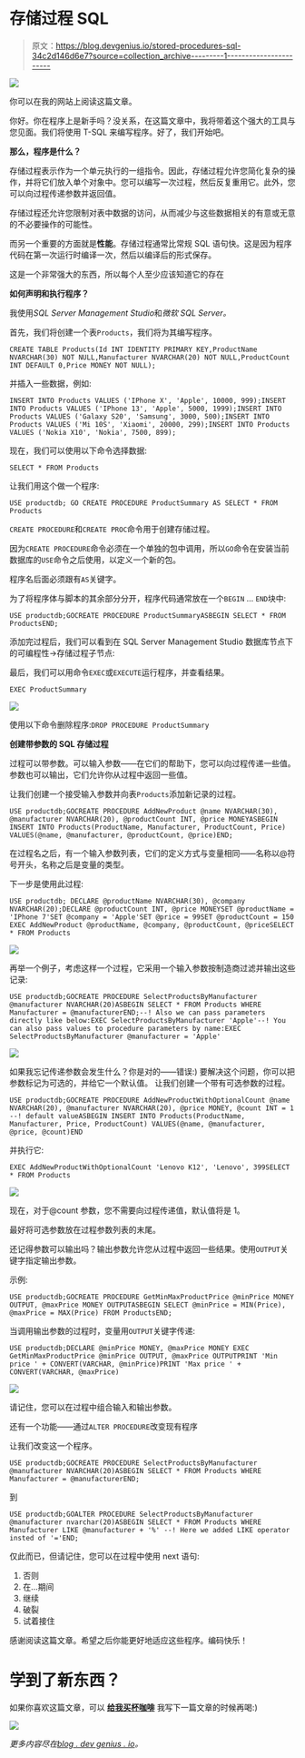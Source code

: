# 存储过程 SQL

> 原文：<https://blog.devgenius.io/stored-procedures-sql-34c2d146d6e7?source=collection_archive---------1----------------------->

![](img/14b9cbab9948109b201e68faac12610d.png)

你可以在我的网站上阅读这篇文章。

你好。你在程序上是新手吗？没关系，在这篇文章中，我将带着这个强大的工具与您见面。我们将使用 T-SQL 来编写程序。好了，我们开始吧。

**那么，程序是什么？**

存储过程表示作为一个单元执行的一组指令。因此，存储过程允许您简化复杂的操作，并将它们放入单个对象中。您可以编写一次过程，然后反复重用它。此外，您可以向过程传递参数并返回值。

存储过程还允许您限制对表中数据的访问，从而减少与这些数据相关的有意或无意的不必要操作的可能性。

而另一个重要的方面就是**性能**。存储过程通常比常规 SQL 语句快。这是因为程序代码在第一次运行时编译一次，然后以编译后的形式保存。

这是一个非常强大的东西，所以每个人至少应该知道它的存在

**如何声明和执行程序？**

我使用*SQL Server Management Studio*和*微软 SQL Server。*

首先，我们将创建一个表`Products`，我们将为其编写程序。

```
CREATE TABLE Products(Id INT IDENTITY PRIMARY KEY,ProductName NVARCHAR(30) NOT NULL,Manufacturer NVARCHAR(20) NOT NULL,ProductCount INT DEFAULT 0,Price MONEY NOT NULL);
```

并插入一些数据，例如:

```
INSERT INTO Products VALUES ('IPhone X', 'Apple', 10000, 999);INSERT INTO Products VALUES ('IPhone 13', 'Apple', 5000, 1999);INSERT INTO Products VALUES ('Galaxy S20', 'Samsung', 3000, 500);INSERT INTO Products VALUES ('Mi 10S', 'Xiaomi', 20000, 299);INSERT INTO Products VALUES ('Nokia X10', 'Nokia', 7500, 899);
```

现在，我们可以使用以下命令选择数据:

`SELECT * FROM Products`

让我们用这个做一个程序:

```
USE productdb; GO CREATE PROCEDURE ProductSummary AS SELECT * FROM Products 
```

`CREATE PROCEDURE`和`CREATE PROC`命令用于创建存储过程。

因为`CREATE PROCEDURE`命令必须在一个单独的包中调用，所以`GO`命令在安装当前数据库的`USE`命令之后使用，以定义一个新的包。

程序名后面必须跟有`AS`关键字。

为了将程序体与脚本的其余部分分开，程序代码通常放在一个`BEGIN` … `END`块中:

```
USE productdb;GOCREATE PROCEDURE ProductSummaryASBEGIN SELECT * FROM ProductsEND;
```

添加完过程后，我们可以看到在 SQL Server Management Studio 数据库节点下的可编程性->存储过程子节点:

最后，我们可以用命令`EXEC`或`EXECUTE`运行程序，并查看结果。

```
EXEC ProductSummary
```

![](img/aa22d15f122a701e070626f1d33edc55.png)

使用以下命令删除程序:`DROP PROCEDURE ProductSummary`

**创建带参数的 SQL 存储过程**

过程可以带参数。可以输入参数——在它们的帮助下，您可以向过程传递一些值。参数也可以输出，它们允许你从过程中返回一些值。

让我们创建一个接受输入参数并向表`Products`添加新记录的过程。

```
USE productdb;GOCREATE PROCEDURE AddNewProduct @name NVARCHAR(30), @manufacturer NVARCHAR(20), @productCount INT, @price MONEYASBEGIN INSERT INTO Products(ProductName, Manufacturer, ProductCount, Price) VALUES(@name, @manufacturer, @productCount, @price)END;
```

在过程名之后，有一个输入参数列表，它们的定义方式与变量相同——名称以@符号开头，名称之后是变量的类型。

下一步是使用此过程:

```
USE productdb; DECLARE @productName NVARCHAR(30), @company NVARCHAR(20);DECLARE @productCount INT, @price MONEYSET @productName = 'IPhone 7'SET @company = 'Apple'SET @price = 99SET @productCount = 150 EXEC AddNewProduct @productName, @company, @productCount, @priceSELECT * FROM Products
```

![](img/2db39ced43a5a2c0a4bb0dc9d02917b3.png)

再举一个例子，考虑这样一个过程，它采用一个输入参数按制造商过滤并输出这些记录:

```
USE productdb;GOCREATE PROCEDURE SelectProductsByManufacturer @manufacturer NVARCHAR(20)ASBEGIN SELECT * FROM Products WHERE Manufacturer = @manufacturerEND;--! Also we can pass parameters directly like below:EXEC SelectProductsByManufacturer 'Apple'--! You can also pass values to procedure parameters by name:EXEC SelectProductsByManufacturer @manufacturer = 'Apple'
```

![](img/88e4049f03fdf827178760ad49ea4404.png)

如果我忘记传递参数会发生什么？你是对的——错误:)
要解决这个问题，你可以把参数标记为可选的，并给它一个默认值。
让我们创建一个带有可选参数的过程。

```
USE productdb;GOCREATE PROCEDURE AddNewProductWithOptionalCount @name NVARCHAR(20), @manufacturer NVARCHAR(20), @price MONEY, @count INT = 1 --! default valueASBEGIN INSERT INTO Products(ProductName, Manufacturer, Price, ProductCount) VALUES(@name, @manufacturer, @price, @count)END
```

并执行它:

```
EXEC AddNewProductWithOptionalCount 'Lenovo K12', 'Lenovo', 399SELECT * FROM Products
```

![](img/fc92e388a7cb6f55103149c33ca6598f.png)

现在，对于@count 参数，您不需要向过程传递值，默认值将是 1。

最好将可选参数放在过程参数列表的末尾。

还记得参数可以输出吗？输出参数允许您从过程中返回一些结果。使用`OUTPUT`关键字指定输出参数。

示例:

```
USE productdb;GOCREATE PROCEDURE GetMinMaxProductPrice @minPrice MONEY OUTPUT, @maxPrice MONEY OUTPUTASBEGIN SELECT @minPrice = MIN(Price),  @maxPrice = MAX(Price) FROM ProductsEND;
```

当调用输出参数的过程时，变量用`OUTPUT`关键字传递:

```
USE productdb;DECLARE @minPrice MONEY, @maxPrice MONEY EXEC GetMinMaxProductPrice @minPrice OUTPUT, @maxPrice OUTPUTPRINT 'Min price ' + CONVERT(VARCHAR, @minPrice)PRINT 'Max price ' + CONVERT(VARCHAR, @maxPrice)
```

![](img/9b970fb35ce60beff169afd5f9743001.png)

请记住，您可以在过程中组合输入和输出参数。

还有一个功能——通过`ALTER PROCEDURE`改变现有程序

让我们改变这一个程序。

```
USE productdb;GOCREATE PROCEDURE SelectProductsByManufacturer @manufacturer NVARCHAR(20)ASBEGIN SELECT * FROM Products WHERE Manufacturer = @manufacturerEND;
```

到

```
USE productdb;GOALTER PROCEDURE SelectProductsByManufacturer @manufacturer nvarchar(20)ASBEGIN SELECT * FROM Products WHERE Manufacturer LIKE @manufacturer + '%' --! Here we added LIKE operator insted of '='END;
```

仅此而已，但请记住，您可以在过程中使用 next 语句:

1.  否则
2.  在…期间
3.  继续
4.  破裂
5.  试着接住

感谢阅读这篇文章。希望之后你能更好地适应这些程序。编码快乐！

# 学到了新东西？

如果你喜欢这篇文章，可以 [**给我买杯咖啡**](https://www.buymeacoffee.com/stasoz) 我写下一篇文章的时候再喝:)

[![](img/cf79c871f5a738ec15a7f5802d80017f.png)](https://www.buymeacoffee.com/stasoz)

*更多内容尽在*[*blog . dev genius . io*](http://blog.devgenius.io)*。*